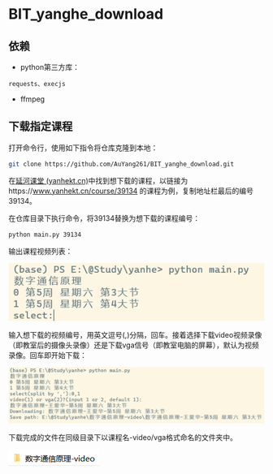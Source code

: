 # BIT_yanghe_download

 ## 依赖
 
 * python第三方库： 
 ```
 requests、execjs
 ```
 * ffmpeg

 ## 下载指定课程

打开命令行，使用如下指令将仓库克隆到本地：

```bash
git clone https://github.com/AuYang261/BIT_yanghe_download.git
```

在[延河课堂 (yanhekt.cn)](https://www.yanhekt.cn/recordCourse)中找到想下载的课程，以链接为https://www.yanhekt.cn/course/39134 的课程为例，复制地址栏最后的编号39134。

在仓库目录下执行命令，将39134替换为想下载的课程编号：

```bash
python main.py 39134
```

输出课程视频列表：

![image-20230331172059079](md/README/image-20230331172059079.png)

输入想下载的视频编号，用英文逗号(,)分隔，回车。接着选择下载video视频录像（即教室后的摄像头录像）还是下载vga信号（即教室电脑的屏幕），默认为视频录像。回车即开始下载：

![image-20230331173242553](md/README/image-20230331173242553.png)

下载完成的文件在同级目录下以课程名-video/vga格式命名的文件夹中。

![image-20230331172530624](md/README/image-20230331172530624.png)
